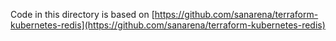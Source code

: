 Code in this directory is based on [https://github.com/sanarena/terraform-kubernetes-redis](https://github.com/sanarena/terraform-kubernetes-redis)
